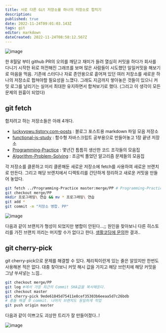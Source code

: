 ```yaml
---
title: 서로 다른 Git 저장소를 하나의 저장소로 합치기
description: 
published: true
date: 2022-11-24T09:01:03.143Z
tags: git
editor: markdown
dateCreated: 2022-11-24T08:58:12.567Z
---
```



![image](https://cloud.githubusercontent.com/assets/8033320/20261447/1982ff3a-aaa1-11e6-844a-8965aa4e95e8.png)

한 8월달 부터 github PR의 오의를 깨닫고 재미가 들려 열심히 커밋을 하다가 회사를 다니기 시작한 뒤로 허전해진 그래프를 보며 많은 사람들이 시도했던 일일커밋을 해보기로 마음을 먹음. 기존에 스터디나 자료 존안용으로 흩어져 있던 여러 저장소를 새로운 하나의 저장소로 합쳐야할 필요성을 느꼈다. 그래도 지금까지 쌓아놓은 것들이 있으니 커밋 로그를 날리기는 실어서 최대한 유지하면서 합쳐보기로 했다. (그리고 이 생각이 모든 문제의 원흉이 되었다)

## git fetch
합치려고 하는 저장소들은 아래 4개다.
- [luckyyowu.tistory.com-posts](https://github.com/uyu423/luckyyowu.tistory.com-posts) : 블로그 포스트용 markdown 파일 모음 저장소
- [functional-js-study](https://github.com/uyu423/functional-js-study) : 함수형 자바스크립트 공부용으로 만들어놓고 1장 끝낸 저장소
- [Programming-Practice](https://github.com/uyu423/Programming-Practice) : 몇년간 틈틈히 생산한 코드 조각들의 모음집
- [Algorithm-Problem-Solving](https://github.com/uyu423/Algorithm-Problem-Solving) : 조금씩 풀었던 알고리즘 문제들의 모음집

각 저장소를 클론하고 미리 클론해둔 새로운 저장소에 fetch를 사용하여 새로운 브랜치로 만든다. 그리고 해당 브랜치에서 디렉토리를 간단하게 정리하고 새로운 커밋을 만들어 놓았다.
```bash
git fetch ../Programming-Practice master:merge/PP # Programming-Practice 저장소의 master 브랜치를 이 곳의 merge/PP로 fetch !
git checkout merge/PP
mkdir 프로그래밍\ 연습 && mv * 프로그래밍\ 연습
git add *
git commit -m "저장소 병합. PP"
```

![image](https://cloud.githubusercontent.com/assets/8033320/20261819/dde5a12e-aaa2-11e6-9d0c-3d6d973c3f7e.png)

다음과 같이 브랜치가 형성이 되었지만 병합이 안된다...;; 원인을 찾아보니 다른 히스토리를 가진 브랜치 끼리는 머지할 수가 없다고 한다. [생활코딩에 문의](https://www.facebook.com/groups/codingeverybody/permalink/1400317996675399/)한 결과..


## git cherry-pick
git cherry-pick으로 문제를 해결할 수 있다. 체리픽이란게 있는 줄은 알았지만 한번도 사용해본 적은 없다. 대충 찾아보니 커밋 해시 값을 가지고 해당 브런치에 해당 커밋을 그냥 쑤셔넣는 느낌..
```bash
git checkout merge/PP
git log #에서 가장 최근의 Commit SHA값을 복사해둔다.
git checkout master
git cherry-pick 9ede61845d75411e8cef35303b6eeaa5d7c26bdb
# 충돌 해결 후 commit. 나머지 브랜치도 동일하게 작업
git push origin master
```

다음과 같이 이쁘고도 괴상한 트리가 잘 만들어졌다..!

![image](https://cloud.githubusercontent.com/assets/8033320/20261829/e9a28540-aaa2-11e6-9ba9-928190e3a4e1.png)
